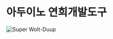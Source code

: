 # 아두이노 연희개발도구
![Super Wolt-Duup](https://user-images.githubusercontent.com/125548154/229676772-faa896aa-31d3-4932-a7f2-bdae015342d3.png)
